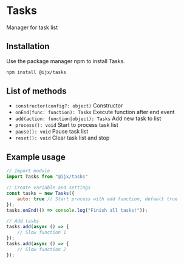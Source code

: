# Tasks

Manager for task list

## Installation

Use the package manager npm to install Tasks.

```bash
npm install @ijx/tasks
```

## List of methods
- `constructor(config?: object)` Constructor
- `onEnd(func: function): Tasks` Execute function after end event
- `add(action: function|object): Tasks` Add new task to list
- `process(): void` Start to process task list
- `pause(): void` Pause task list
- `reset(): void` Clear task list and stop

## Example usage

```js
// Import module
import Tasks from "@ijx/tasks"

// Create variable and settings
const tasks = new Tasks({
    auto: true // Start process with add function, default true
});
tasks.onEnd(() => console.log("Finish all tasks!"));

// Add tasks
tasks.add(async () => {
    // Slow function 1
});
tasks.add(async () => {
    // Slow function 2
});
```